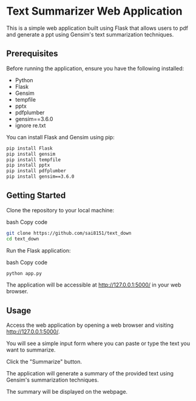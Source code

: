 # Text Summarizer Web Application

This is a simple web application built using Flask that allows users to pdf and generate a ppt using Gensim's text summarization techniques.

## Prerequisites

Before running the application, ensure you have the following installed:

- Python
- Flask
- Gensim
- tempfile
- pptx
- pdfplumber
- gensim==3.6.0
- ignore re.txt

You can install Flask and Gensim using pip:

```bash
pip install Flask
pip install gensim
pip install tempfile
pip install pptx
pip install pdfplumber
pip install gensim==3.6.0
```

## Getting Started

Clone the repository to your local machine:

bash
Copy code

```bash
git clone https://github.com/sai8151/text_down
cd text_down
```

Run the Flask application:

bash
Copy code

```bash
python app.py
```

The application will be accessible at http://127.0.0.1:5000/ in your web browser.

## Usage

Access the web application by opening a web browser and visiting http://127.0.0.1:5000/.

You will see a simple input form where you can paste or type the text you want to summarize.

Click the "Summarize" button.

The application will generate a summary of the provided text using Gensim's summarization techniques.

The summary will be displayed on the webpage.
